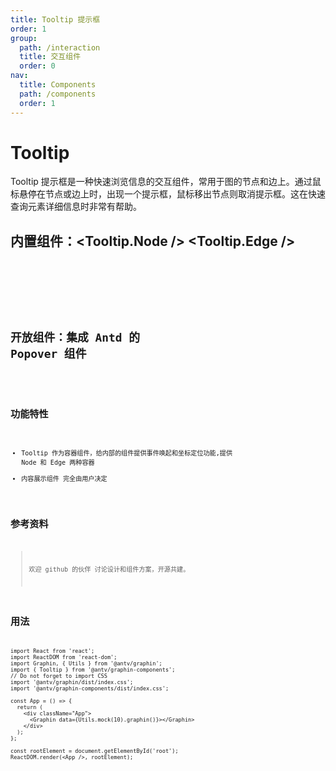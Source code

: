 ```yaml
---
title: Tooltip 提示框
order: 1
group:
  path: /interaction
  title: 交互组件
  order: 0
nav:
  title: Components
  path: /components
  order: 1
---
```


# Tooltip

Tooltip 提示框是一种快速浏览信息的交互组件，常用于图的节点和边上。通过鼠标悬停在节点或边上时，出现一个提示框，鼠标移出节点则取消提示框。这在快速查询元素详细信息时非常有帮助。

## 内置组件：<Tooltip.Node /> <Tooltip.Edge />

<code src='./demos/index.tsx'>

<API src='./index.tsx'>
<API src='./Node.tsx'>
<API src='./Edge.tsx'>

## 开放组件：集成 Antd 的 Popover 组件

<code src='./demos/Antd.tsx' />

## 功能特性

- Tooltip 作为容器组件，给内部的组件提供事件唤起和坐标定位功能,提供 Node 和 Edge 两种容器
- 内容展示组件 完全由用户决定

## 参考资料

> 欢迎 github 的伙伴 讨论设计和组件方案，开源共建。

## 用法

```tsx | pure
import React from 'react';
import ReactDOM from 'react-dom';
import Graphin, { Utils } from '@antv/graphin';
import { Tooltip } from '@antv/graphin-components';
// Do not forget to import CSS
import '@antv/graphin/dist/index.css';
import '@antv/graphin-components/dist/index.css';

const App = () => {
  return (
    <div className="App">
      <Graphin data={Utils.mock(10).graphin()}></Graphin>
    </div>
  );
};

const rootElement = document.getElementById('root');
ReactDOM.render(<App />, rootElement);
```
